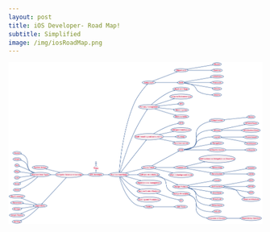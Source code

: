 ```yaml
---
layout: post
title: iOS Developer- Road Map!
subtitle: Simplified
image: /img/iosRoadMap.png
---
```

![image](../img/iosRoadMap.png)




 



 












